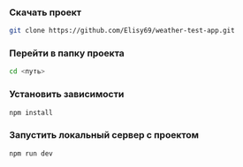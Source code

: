 ### Скачать проект
```bash
git clone https://github.com/Elisy69/weather-test-app.git 
```

### Перейти в папку проекта 
```bash
cd <путь>
```

### Установить зависимости

```bash
npm install
```

### Запустить локальный сервер с проектом

```bash
npm run dev
```
